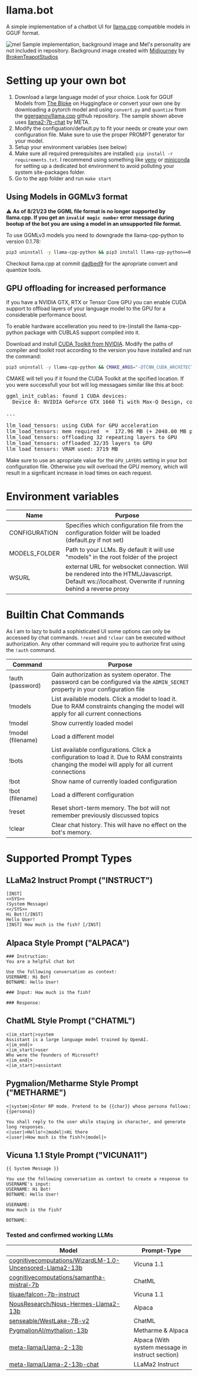 # llama.bot

A simple implementation of a chatbot UI for [llama.cpp](https://github.com/ggerganov/llama.cpp) compatible models in GGUF format. 

![mel](https://github.com/timopb/llama.bot/assets/3785547/7b64dae0-b5fb-4315-bbaa-aa3a93bf489b)
Sample implementation, background image and Mel's personality are not included in repository. Background image created with [Midjourney](https://www.midjourney.com/) by [BrokenTeapotStudios](https://www.deviantart.com/watch/brokenteapotstudios/deviations)

# Setting up your own bot
1. Download a large language model of your choice. Look for GGUF Models from [The Bloke](https://huggingface.co/TheBloke) on Huggingface or convert your own one by downloading a pytorch model and using `convert.py` and `quantize` from the [ggerganov/llama.cpp](https://github.com/ggerganov/llama.cpp) github repository. The sample shown above uses [llama2-7b-chat](https://github.com/facebookresearch/llama) by META. 
2. Modify the configuation/default.py to fit your needs or create your own configuration file. Make sure to use the proper PROMPT generator for your model.
3. Setup your environment variables (see below)
4. Make sure all required prerequisites are installed: `pip install -r requirements.txt`. I recommend using something like [venv](https://docs.python.org/3/library/venv.html) or [miniconda](https://docs.conda.io/en/latest/miniconda.html) for setting up a dedicated bot environment to avoid polluting your system site-packages folder.
4. Go to the app folder and run `make start`

## Using Models in GGMLv3 format
⚠️ **As of 8/21/23 the GGML file format is no longer supported by llama.cpp. If you get an `invalid magic number` error message during bootup of the bot you are using a model in an unsupported file format.**

To use GGMLv3 models you need to downgrade the llama-cpp-python to version 0.1.78:
```sh
pip3 uninstall -y llama-cpp-python && pip3 install llama-cpp-python==0.1.78 
```

Checkout llama.cpp at commit [dadbed9](https://github.com/ggerganov/llama.cpp/commit/dadbed99e65252d79f81101a392d0d6497b86caa) for the apropriate convert and quantize tools.

## GPU offloading for increased performance
If you have a NVIDIA GTX, RTX or Tensor Core GPU you can enable CUDA support to offload layers of your language model to the GPU for a considerable performance boost.

To enable hardware accelleration you need to (re-)install the llama-cpp-python package with CUBLAS support compiled into it.

Download and instull [CUDA Toolkit from NVIDIA](https://developer.nvidia.com/cuda-downloads). Modify the paths of compiler and toolkit root according to the version you have installed and run the command:
```sh
pip3 uninstall -y llama-cpp-python && CMAKE_ARGS="-DTCNN_CUDA_ARCHITECTURES=86 -DLLAMA_CUBLAS=1 -DCMAKE_CUDA_COMPILER=/usr/local/cuda-12.2/bin/nvcc -DCUDAToolkit_ROOT=/usr/local/cuda-12.2" FORCE_CMAKE=1 pip3 install -v llama-cpp-python --no-cache-dir
```

CMAKE will tell you if it found the CUDA Toolkit at the spcified location. If you were successfull your bot will log messagaes similar like this at boot:
<pre>
ggml_init_cublas: found 1 CUDA devices:
  Device 0: NVIDIA GeForce GTX 1660 Ti with Max-Q Design, compute capability 7.5

...

llm_load_tensors: using CUDA for GPU acceleration
llm_load_tensors: mem required  =  172.96 MB (+ 2048.00 MB per state)
llm_load_tensors: offloading 32 repeating layers to GPU
llm_load_tensors: offloaded 32/35 layers to GPU
llm_load_tensors: VRAM used: 3719 MB
</pre>

Make sure to use an apropriate value for the `GPU_LAYERS` setting in your bot configuration file. Otherwise you will overload the GPU memory, which will result in a signficant increase in load times on each request.

# Environment variables
| Name           | Purpose
|----------------|--------------------------------------------------------------------------------------|
| CONFIGURATION  | Specifies which configuration file from the configuration folder will be loaded (default.py if not set) |
| MODELS_FOLDER  | Path to your LLMs. By default it will use "models" in the root folder of the project |
| WSURL          | external URL for websocket connection. Will be rendered into the HTML/Javascript. Default ws://localhost. Overwrite if running behind a reverse proxy |

# Builtin Chat Commands
As I am to lazy to build a sophisticated UI some options can only be accessed by chat commands. `!reset` and `!clear` can be executed without authorization. Any other command will require you to authorize first using the `!auth` command.

| Command             | Purpose                                                                        |
|---------------------|--------------------------------------------------------------------------------|
| !auth (password)    | Gain authorization as system operator. The password can be configured via the `ADMIN_SECRET` property in your configuration file | 
| !models             |	List available models. Click a model to load it. Due to RAM constraints changing the model will apply for all current connections |
| !model              |	Show currently loaded model                                                    |
| !model (filename)	  | Load a different model                                                         |
| !bots               |	List available configurations. Click a configuration to load it. Due to RAM constraints changing the model will apply for all current connections |
| !bot                |	Show name of currently loaded configuration                                    |
| !bot (filename)	    | Load a different configuration                                                 |
| !reset              |	Reset short-term memory. The bot will not remember previously discussed topics |
| !clear	            | Clear chat history. This will have no effect on the bot's memory.              |

# Supported Prompt Types

## LLaMa2 Instruct Prompt ("INSTRUCT")
```
[INST] 
<<SYS>>
(System Message) 
<</SYS>>
Hi Bot![/INST]
Hello User!
[INST] How much is the fish? [/INST]
```

## Alpaca Style Prompt ("ALPACA")
```
### Instruction:
You are a helpful chat bot

Use the following conversation as context:
USERNAME: Hi Bot!
BOTNAME: Hello User!

### Input: How much is the fish? 

### Response:
```

## ChatML Style Prompt ("CHATML")
```
<|im_start|>system
Assistant is a large language model trained by OpenAI.
<|im_end|>
<|im_start|>user
Who were the founders of Microsoft?
<|im_end|>
<|im_start|>assistant
```

## Pygmalion/Metharme Style Prompt ("METHARME")
```
<|system|>Enter RP mode. Pretend to be {{char}} whose persona follows:
{{persona}}

You shall reply to the user while staying in character, and generate long responses.
<|user|>Hello!<|model|>Hi there
<|user|>How much is the fish?<|model|>
```

## Vicuna 1.1 Style Prompt ("VICUNA11")
```
{{ System Message }}

You use the following conversation as context to create a response to USERNAME's input:
USERNAME: Hi Bot!
BOTNAME: Hello User!

USERNAME:
How much is the fish?

BOTNAME:
```

### Tested and confirmed working LLMs

| Model  | Prompt-Type  |
|---|---|
| [cognitivecomputations/WizardLM-1.0-Uncensored-Llama2-13b](https://huggingface.co/cognitivecomputations/WizardLM-1.0-Uncensored-Llama2-13b) | Vicuna 1.1 |
| [cognitivecomputations/samantha-mistral-7b](https://huggingface.co/cognitivecomputations/samantha-mistral-7b) | ChatML |
| [tiiuae/falcon-7b-instruct](https://huggingface.co/tiiuae/falcon-7b-instruct)  | Vicuna 1.1 |
|  [NousResearch/Nous-Hermes-Llama2-13b](https://huggingface.co/NousResearch/Nous-Hermes-Llama2-13b) | Alpaca |
| [senseable/WestLake-7B-v2](https://huggingface.co/senseable/WestLake-7B-v2) | ChatML |
| [PygmalionAI/mythalion-13b](https://huggingface.co/PygmalionAI/mythalion-13b) | Metharme & Alpaca |
| [meta-llama/Llama-2-13b](https://huggingface.co/meta-llama/Llama-2-13b) | Alpaca (With system message in instruct section) |
| [meta-llama/Llama-2-13b-chat](https://huggingface.co/meta-llama/Llama-2-13b-chat) | LLaMa2 Instruct |
